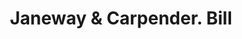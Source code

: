 ---
doi: 10.7916/D8D80PD5
date_other: '1900'
date_other_textual: 1900-1909
form: printed ephemera
genre:
- Invoices
name:
- Janeway & Carpender
object_in_context_url: https://biggert.cul.columbia.edu/items/view/ave_biggert_00210
subject_hierarchical_geographic:
- Chicago, Illinois, United States
subject_name:
- Janeway & Carpender
title: Janeway & Carpender. Bill
sort_title: Janeway & Carpender. Bill
call_number: ave_biggert_00210
coordinates:
- 41.83694444444445,-87.68472222222222
pid: ave_biggert_00210
identifiers: ave_biggert_00210
permalink: /biggert/ave_biggert_00210/
layout: iiif-image-page
---